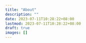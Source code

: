 ```yaml
---
title: "About"
description: ""
date: 2023-07-11T10:28:22+08:00
lastmod: 2023-07-11T10:28:22+08:00
draft: true
images: []
---
```

